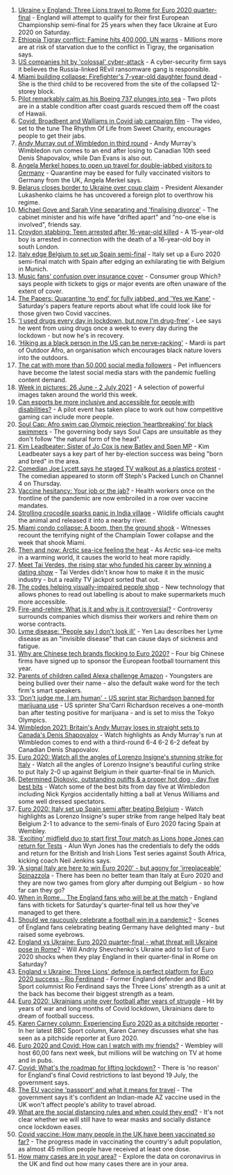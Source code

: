 1. [Ukraine v England: Three Lions travel to Rome for Euro 2020 quarter-final](https://www.bbc.co.uk/sport/football/51198691) - England will attempt to qualify for their first European Championship semi-final for 25 years when they face Ukraine at Euro 2020 on Saturday.
2. [Ethiopia Tigray conflict: Famine hits 400,000, UN warns](https://www.bbc.co.uk/news/world-africa-57703538) - Millions more are at risk of starvation due to the conflict in Tigray, the organisation says.
3. [US companies hit by 'colossal' cyber-attack](https://www.bbc.co.uk/news/world-us-canada-57703836) - A cyber-security firm says it believes the Russia-linked REvil ransomware gang is responsible.
4. [Miami building collapse: Firefighter's 7-year-old daughter found dead](https://www.bbc.co.uk/news/world-us-canada-57699656) - She is the third child to be recovered from the site of the collapsed 12-storey block.
5. [Pilot remarkably calm as his Boeing 737 plunges into sea](https://www.bbc.co.uk/news/world-us-canada-57704138) - Two pilots are in a stable condition after coast guards rescued them off the coast of Hawaii.
6. [Covid: Broadbent and Walliams in Covid jab campaign film](https://www.bbc.co.uk/news/uk-57702498) - The video, set to the tune The Rhythm Of Life from Sweet Charity, encourages people to get their jabs.
7. [Andy Murray out of Wimbledon in third round](https://www.bbc.co.uk/sport/tennis/57702056) - Andy Murray's Wimbledon run comes to an end after losing to Canadian 10th seed Denis Shapovalov, while Dan Evans is also out.
8. [Angela Merkel hopes to open up travel for double-jabbed visitors to Germany](https://www.bbc.co.uk/news/uk-57699000) - Quarantine may be eased for fully vaccinated visitors to Germany from the UK, Angela Merkel says.
9. [Belarus closes border to Ukraine over coup claim](https://www.bbc.co.uk/news/world-europe-57702516) - President Alexander Lukashenko claims he has uncovered a foreign plot to overthrow his regime.
10. [Michael Gove and Sarah Vine separating and 'finalising divorce'](https://www.bbc.co.uk/news/uk-politics-57699096) - The cabinet minister and his wife have "drifted apart" and "no-one else is involved", friends say.
11. [Croydon stabbing: Teen arrested after 16-year-old killed](https://www.bbc.co.uk/news/uk-england-london-57703348) - A 15-year-old boy is arrested in connection with the death of a 16-year-old boy in south London.
12. [Italy edge Belgium to set up Spain semi-final](https://www.bbc.co.uk/sport/football/51198657) - Italy set up a Euro 2020 semi-final match with Spain after edging an exhilarating tie with Belgium in Munich.
13. [Music fans' confusion over insurance cover](https://www.bbc.co.uk/news/business-57700385) - Consumer group Which? says people with tickets to gigs or major events are often unaware of the extent of cover.
14. [The Papers: Quarantine 'to end' for fully jabbed, and 'Yes we Kane'](https://www.bbc.co.uk/news/blogs-the-papers-57703809) - Saturday's papers feature reports about what life could look like for those given two Covid vaccines.
15. ['I used drugs every day in lockdown, but now I'm drug-free'](https://www.bbc.co.uk/news/uk-57688961) - Lee says he went from using drugs once a week to every day during the lockdown - but now he's in recovery.
16. ['Hiking as a black person in the US can be nerve-racking'](https://www.bbc.co.uk/news/world-us-canada-57686681) - Mardi is part of Outdoor Afro, an organisation which encourages black nature lovers into the outdoors.
17. [The cat with more than 50,000 social media followers](https://www.bbc.co.uk/news/world-asia-57678337) - Pet influencers have become the latest social media stars with the pandemic fuelling content demand.
18. [Week in pictures: 26 June - 2 July 2021](https://www.bbc.co.uk/news/in-pictures-57680063) - A selection of powerful images taken around the world this week.
19. [Can esports be more inclusive and accessible for people with disabilities?](https://www.bbc.co.uk/news/newsbeat-57696675) - A pilot event has taken place to work out how competitive gaming can include more people.
20. [Soul Cap: Afro swim cap Olympic rejection 'heartbreaking' for black swimmers](https://www.bbc.co.uk/news/newsbeat-57688380) - The governing body says Soul Caps are unsuitable as they don't follow "the natural form of the head".
21. [Kim Leadbeater: Sister of Jo Cox is new Batley and Spen MP](https://www.bbc.co.uk/news/uk-england-leeds-57693843) - Kim Leadbeater says a key part of her by-election success was being "born and bred" in the area.
22. [Comedian Joe Lycett says he staged TV walkout as a plastics protest](https://www.bbc.co.uk/news/entertainment-arts-57699955) - The comedian appeared to storm off Steph's Packed Lunch on Channel 4 on Thursday.
23. [Vaccine hesitancy: Your job or the jab?](https://www.bbc.co.uk/news/world-us-canada-57686717) - Health workers once on the frontline of the pandemic are now embroiled in a row over vaccine mandates.
24. [Strolling crocodile sparks panic in India village](https://www.bbc.co.uk/news/world-asia-india-57691731) - Wildlife officials caught the animal and released it into a nearby river.
25. [Miami condo collapse: A boom, then the ground shook](https://www.bbc.co.uk/news/world-us-canada-57690165) - Witnesses recount the terrifying night of the Champlain Tower collapse and the week that shook Miami.
26. [Then and now: Arctic sea-ice feeling the heat](https://www.bbc.co.uk/news/science-environment-57650226) - As Arctic sea-ice melts in a warming world, it causes the world to heat more rapidly.
27. [Meet Tai Verdes, the rising star who funded his career by winning a dating show](https://www.bbc.co.uk/news/entertainment-arts-57685161) - Tai Verdes didn't know how to make it in the music industry - but a reality TV jackpot sorted that out.
28. [The codes helping visually-impaired people shop](https://www.bbc.co.uk/news/business-57679943) - New technology that allows phones to read out labelling is about to make supermarkets much more accessible.
29. [Fire-and-rehire: What is it and why is it controversial?](https://www.bbc.co.uk/news/business-57670287) - Controversy surrounds companies which dismiss their workers and rehire them on worse contracts.
30. [Lyme disease: 'People say I don't look ill'](https://www.bbc.co.uk/news/uk-scotland-glasgow-west-57693815) - Yen Lau describes her Lyme disease as an "invisible disease" that can cause days of sickness and fatigue.
31. [Why are Chinese tech brands flocking to Euro 2020?](https://www.bbc.co.uk/news/technology-57697509) - Four big Chinese firms have signed up to sponsor the European football tournament this year.
32. [Parents of children called Alexa challenge Amazon](https://www.bbc.co.uk/news/technology-57680173) - Youngsters are being bullied over their name - also the default wake word for the tech firm's smart speakers.
33. ['Don't judge me, I am human' - US sprint star Richardson banned for marijuana use](https://www.bbc.co.uk/sport/athletics/57692193) - US sprinter Sha'Carri Richardson receives a one-month ban after testing positive for marijuana - and is set to miss the Tokyo Olympics.
34. [Wimbledon 2021: Britain's Andy Murray loses in straight sets to Canada's Denis Shapovalov](https://www.bbc.co.uk/sport/av/tennis/57703649) - Watch highlights as Andy Murray's run at Wimbledon comes to end with a third-round 6-4 6-2 6-2 defeat by Canadian Denis Shapovalov.
35. [Euro 2020: Watch all the angles of Lorenzo Insigne's stunning strike for Italy](https://www.bbc.co.uk/sport/av/football/57703629) - Watch all the angles of Lorenzo Insigne's beautiful curling strike to put Italy 2-0 up against Belgium in their quarter-final tie in Munich.
36. [Determined Djokovic, outstanding outifts & a proper hot dog - day five best bits](https://www.bbc.co.uk/sport/av/tennis/57702878) - Watch some of the best bits from day five at Wimbledon including Nick Kyrgios accidentally hitting a ball at Venus Williams and some well dressed spectators.
37. [Euro 2020: Italy set up Spain semi after beating Belgium](https://www.bbc.co.uk/sport/av/football/57702966) - Watch highlights as Lorenzo Insigne's super strike from range helped Italy beat Belgium 2-1 to advance to the semi-finals of Euro 2020 facing Spain at Wembley.
38. ['Exciting' midfield duo to start first Tour match as Lions hope Jones can return for Tests](https://www.bbc.co.uk/sport/rugby-union/57689876) - Alun Wyn Jones has the credentials to defy the odds and return for the British and Irish Lions Test series against South Africa, kicking coach Neil Jenkins says.
39. ['A signal Italy are here to win Euro 2020' - but agony for 'irreplaceable' Spinazzola](https://www.bbc.co.uk/sport/football/57703580) - There has been no better team than Italy at Euro 2020 and they are now two games from glory after dumping out Belgium - so how far can they go?
40. [When in Rome... The England fans who will be at the match](https://www.bbc.co.uk/news/uk-57652630) - England fans with tickets for Saturday's quarter-final tell us how they've managed to get there.
41. [Should we raucously celebrate a football win in a pandemic?](https://www.bbc.co.uk/news/uk-57664286) - Scenes of England fans celebrating beating Germany have delighted many - but raised some eyebrows.
42. [England vs Ukraine: Euro 2020 quarter-final - what threat will Ukraine pose in Rome?](https://www.bbc.co.uk/sport/football/57659833) - Will Andriy Shevchenko's Ukraine add to list of Euro 2020 shocks when they play England in their quarter-final in Rome on Saturday?
43. [England v Ukraine: Three Lions' defence is perfect platform for Euro 2020 success - Rio Ferdinand](https://www.bbc.co.uk/sport/football/57684225) - Former England defender and BBC Sport columnist Rio Ferdinand says the Three Lions' strength as a unit at the back has become their biggest strength as a team.
44. [Euro 2020: Ukrainians unite over football after years of struggle](https://www.bbc.co.uk/news/world-europe-57677177) - Hit by years of war and long months of Covid lockdown, Ukrainians dare to dream of football success.
45. [Karen Carney column: Experiencing Euro 2020 as a pitchside reporter](https://www.bbc.co.uk/sport/football/57660625) - In her latest BBC Sport column, Karen Carney discusses what she has seen as a pitchside reporter at Euro 2020.
46. [Euro 2020 and Covid: How can I watch with my friends?](https://www.bbc.co.uk/news/uk-57386719) - Wembley will host 60,00 fans next week, but millions will be watching on TV at home and in pubs.
47. [Covid: What's the roadmap for lifting lockdown?](https://www.bbc.co.uk/news/explainers-52530518) - There is 'no reason' for England's final Covid restrictions to last beyond 19 July, the government says.
48. [The EU vaccine 'passport' and what it means for travel](https://www.bbc.co.uk/news/explainers-57665765) - The government says it's confident an Indian-made AZ vaccine used in the UK won't affect people's ability to travel abroad.
49. [What are the social distancing rules and when could they end?](https://www.bbc.co.uk/news/uk-51506729) - It's not clear whether we will still have to wear masks and socially distance once lockdown eases.
50. [Covid vaccine: How many people in the UK have been vaccinated so far?](https://www.bbc.co.uk/news/health-55274833) - The progress made in vaccinating the country's adult population, as almost 45 million people have received at least one dose.
51. [How many cases are in your area?](https://www.bbc.co.uk/news/uk-51768274) - Explore the data on coronavirus in the UK and find out how many cases there are in your area.
